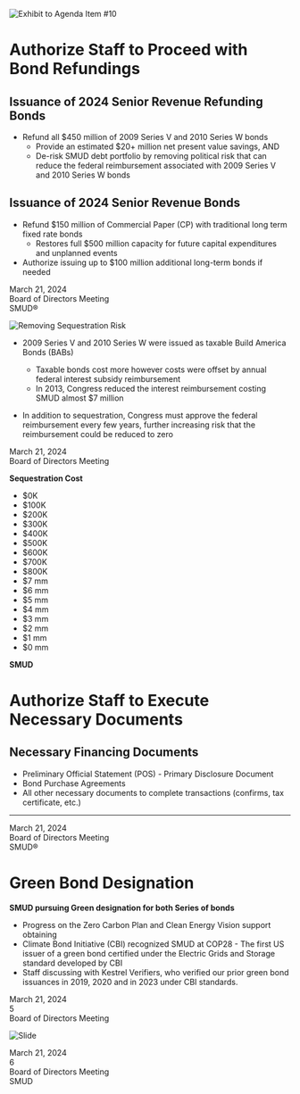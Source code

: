 <!-- Page 1 -->
![Exhibit to Agenda Item #10](https://via.placeholder.com/1365x768.png?text=Exhibit+to+Agenda+Item+%2310+%0AAuthorize+issuance+of+SMUD+2024+Series+M+Revenue+Bonds+and/or+SMUD+2024+Series+N+Revenue+Refunding+Bonds%2C+authorize+the+distribution+of+the+Preliminary+Official+Statement%2C+and+authorize+the+Chief+Executive+Officer+and+General+Manager+to+execute+documents+necessary+to+complete+the+refunding+transaction+or+transactions%2C+including+the+Bond+Purchase+Agreement+or+Agreements.%0A%0ABoard+of+Directors+Meeting%0AThursday%2C+March+21%2C+2024%2C+scheduled+to+begin+at+6%3A00+p.m.%0ASMUD+Headquarters+Building%2C+Auditorium)
<!-- Page 2 -->
# Authorize Staff to Proceed with Bond Refundings

## Issuance of 2024 Senior Revenue Refunding Bonds
- Refund all $450 million of 2009 Series V and 2010 Series W bonds
  - Provide an estimated $20+ million net present value savings, AND
  - De-risk SMUD debt portfolio by removing political risk that can reduce the federal reimbursement associated with 2009 Series V and 2010 Series W bonds

## Issuance of 2024 Senior Revenue Bonds
- Refund $150 million of Commercial Paper (CP) with traditional long term fixed rate bonds
  - Restores full $500 million capacity for future capital expenditures and unplanned events
- Authorize issuing up to $100 million additional long-term bonds if needed

March 21, 2024  
Board of Directors Meeting  
SMUD®
<!-- Page 3 -->
![Removing Sequestration Risk](https://via.placeholder.com/1365x768.png?text=Removing+Sequestration+Risk)

- 2009 Series V and 2010 Series W were issued as taxable Build America Bonds (BABs)
  - Taxable bonds cost more however costs were offset by annual federal interest subsidy reimbursement
  - In 2013, Congress reduced the interest reimbursement costing SMUD almost $7 million

- In addition to sequestration, Congress must approve the federal reimbursement every few years, further increasing risk that the reimbursement could be reduced to zero

March 21, 2024  
Board of Directors Meeting  

**Sequestration Cost**  
- $0K  
- $100K  
- $200K  
- $300K  
- $400K  
- $500K  
- $600K  
- $700K  
- $800K  
- $7 mm  
- $6 mm  
- $5 mm  
- $4 mm  
- $3 mm  
- $2 mm  
- $1 mm  
- $0 mm  

**SMUD**
<!-- Page 4 -->
# Authorize Staff to Execute Necessary Documents

## Necessary Financing Documents
- Preliminary Official Statement (POS) - Primary Disclosure Document
- Bond Purchase Agreements
- All other necessary documents to complete transactions (confirms, tax certificate, etc.)

---

March 21, 2024  
Board of Directors Meeting  
SMUD®
<!-- Page 5 -->
# Green Bond Designation

**SMUD pursuing Green designation for both Series of bonds**
- Progress on the Zero Carbon Plan and Clean Energy Vision support obtaining
- Climate Bond Initiative (CBI) recognized SMUD at COP28 - The first US issuer of a green bond certified under the Electric Grids and Storage standard developed by CBI
- Staff discussing with Kestrel Verifiers, who verified our prior green bond issuances in 2019, 2020 and in 2023 under CBI standards.

March 21, 2024  
5  
Board of Directors Meeting  
<!-- Page 6 -->
![Slide](https://via.placeholder.com/768x1365/4E3B3B/FFFFFF?text=Questions%3F)

March 21, 2024  
6  
Board of Directors Meeting  
SMUD
